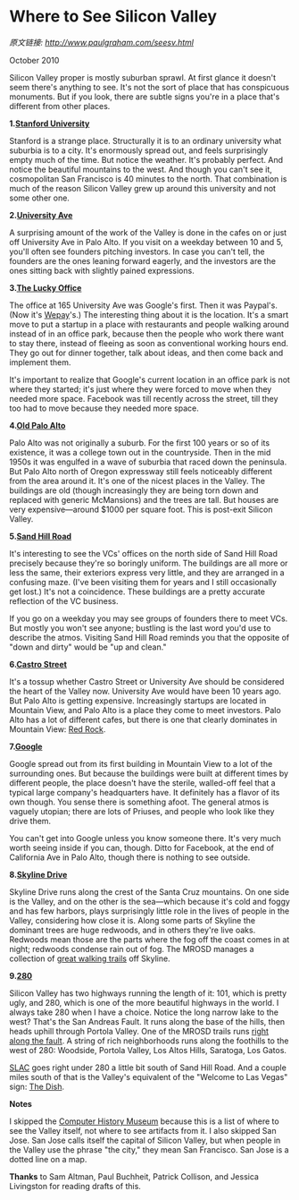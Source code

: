 # Where to See Silicon Valley

_原文链接: <http://www.paulgraham.com/seesv.html>_

October 2010  
  
Silicon Valley proper is mostly suburban sprawl. At first glance it doesn't seem there's anything to see. It's not the sort of place that has conspicuous monuments. But if you look, there are subtle signs you're in a place that's different from other places.  
  
**1.[Stanford University](http://maps.google.com/maps?q=stanford+university)**  
  
Stanford is a strange place. Structurally it is to an ordinary university what suburbia is to a city. It's enormously spread out, and feels surprisingly empty much of the time. But notice the weather. It's probably perfect. And notice the beautiful mountains to the west. And though you can't see it, cosmopolitan San Francisco is 40 minutes to the north. That combination is much of the reason Silicon Valley grew up around this university and not some other one.  
  
**2.[University Ave](http://maps.google.com/maps?q=university+and+ramona+palo+alto)**  
  
A surprising amount of the work of the Valley is done in the cafes on or just off University Ave in Palo Alto. If you visit on a weekday between 10 and 5, you'll often see founders pitching investors. In case you can't tell, the founders are the ones leaning forward eagerly, and the investors are the ones sitting back with slightly pained expressions.  
  
**3.[The Lucky Office](http://maps.google.com/maps?q=165+university+ave+palo+alto)**  
  
The office at 165 University Ave was Google's first. Then it was Paypal's. (Now it's [Wepay](http://wepay.com)'s.) The interesting thing about it is the location. It's a smart move to put a startup in a place with restaurants and people walking around instead of in an office park, because then the people who work there want to stay there, instead of fleeing as soon as conventional working hours end. They go out for dinner together, talk about ideas, and then come back and implement them.  
  
It's important to realize that Google's current location in an office park is not where they started; it's just where they were forced to move when they needed more space. Facebook was till recently across the street, till they too had to move because they needed more space.  
  
**4.[Old Palo Alto](http://maps.google.com/maps?q=old+palo+alto)**  
  
Palo Alto was not originally a suburb. For the first 100 years or so of its existence, it was a college town out in the countryside. Then in the mid 1950s it was engulfed in a wave of suburbia that raced down the peninsula. But Palo Alto north of Oregon expressway still feels noticeably different from the area around it. It's one of the nicest places in the Valley. The buildings are old (though increasingly they are being torn down and replaced with generic McMansions) and the trees are tall. But houses are very expensive—around $1000 per square foot. This is post-exit Silicon Valley.  
  
**5.[Sand Hill Road](http://maps.google.com/maps?q=2900+sand+hill+road+menlo+park)**  
  
It's interesting to see the VCs' offices on the north side of Sand Hill Road precisely because they're so boringly uniform. The buildings are all more or less the same, their exteriors express very little, and they are arranged in a confusing maze. (I've been visiting them for years and I still occasionally get lost.) It's not a coincidence. These buildings are a pretty accurate reflection of the VC business.  
  
If you go on a weekday you may see groups of founders there to meet VCs. But mostly you won't see anyone; bustling is the last word you'd use to describe the atmos. Visiting Sand Hill Road reminds you that the opposite of "down and dirty" would be "up and clean."  
  
**6.[Castro Street](http://maps.google.com/maps?q=castro+and+villa+mountain+view)**  
  
It's a tossup whether Castro Street or University Ave should be considered the heart of the Valley now. University Ave would have been 10 years ago. But Palo Alto is getting expensive. Increasingly startups are located in Mountain View, and Palo Alto is a place they come to meet investors. Palo Alto has a lot of different cafes, but there is one that clearly dominates in Mountain View: [Red Rock](http://maps.google.com/places/us/ca/mountain-view/castro-st/201/-red-rock-coffee).  
  
**7.[Google](http://maps.google.com/maps?q=charleston+road+mountain+view)**  
  
Google spread out from its first building in Mountain View to a lot of the surrounding ones. But because the buildings were built at different times by different people, the place doesn't have the sterile, walled-off feel that a typical large company's headquarters have. It definitely has a flavor of its own though. You sense there is something afoot. The general atmos is vaguely utopian; there are lots of Priuses, and people who look like they drive them.  
  
You can't get into Google unless you know someone there. It's very much worth seeing inside if you can, though. Ditto for Facebook, at the end of California Ave in Palo Alto, though there is nothing to see outside.  
  
**8.[Skyline Drive](http://maps.google.com/maps?q=skylonda)**  
  
Skyline Drive runs along the crest of the Santa Cruz mountains. On one side is the Valley, and on the other is the sea—which because it's cold and foggy and has few harbors, plays surprisingly little role in the lives of people in the Valley, considering how close it is. Along some parts of Skyline the dominant trees are huge redwoods, and in others they're live oaks. Redwoods mean those are the parts where the fog off the coast comes in at night; redwoods condense rain out of fog. The MROSD manages a collection of [great walking trails](http://www.openspace.org/) off Skyline.  
  
**9.[280](http://maps.google.com/maps?q=interstate+280+san+mateo)**  
  
Silicon Valley has two highways running the length of it: 101, which is pretty ugly, and 280, which is one of the more beautiful highways in the world. I always take 280 when I have a choice. Notice the long narrow lake to the west? That's the San Andreas Fault. It runs along the base of the hills, then heads uphill through Portola Valley. One of the MROSD trails runs [right along the fault](http://www.openspace.org/preserves/pr_los_trancos.asp). A string of rich neighborhoods runs along the foothills to the west of 280: Woodside, Portola Valley, Los Altos Hills, Saratoga, Los Gatos.  
  
[SLAC](http://www.flickr.com/photos/38037974@N00/3890299362/) goes right under 280 a little bit south of Sand Hill Road. And a couple miles south of that is the Valley's equivalent of the "Welcome to Las Vegas" sign: [The Dish](http://www.flickr.com/photos/paulbarroga/3443486941/).  
  
  
  
**Notes**  
  
I skipped the [Computer History Museum](http://www.computerhistory.org/) because this is a list of where to see the Valley itself, not where to see artifacts from it. I also skipped San Jose. San Jose calls itself the capital of Silicon Valley, but when people in the Valley use the phrase "the city," they mean San Francisco. San Jose is a dotted line on a map.  
  
**Thanks** to Sam Altman, Paul Buchheit, Patrick Collison, and Jessica Livingston for reading drafts of this.  
  

